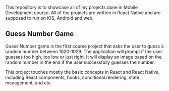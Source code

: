 This repository is to showcase all of my projects done in Mobile Development course. All of the projects are written in React Native and are supposed to run on iOS, Android and web.

## Guess Number Game

Guess Number game is the first course project that asks the user to guess a random number between 1020-1029. The application will prompt if the user guesses too high, too low or just right. It will display an image based on the random number in the end if the user successfully guesses the number.

This project touches mostly the basic concepts in React and React Native, including React components, hooks, conditional rendering, state management, and etc.

